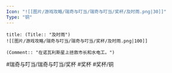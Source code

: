 ```yaml
---
Icon: "![[图片/游戏攻略/瑞奇与叮当/瑞奇与叮当/奖杯/及时雨.png|30]]"
Type: "铜"
---
```

```ad-common-bronze-trophy
title: (Title:: "及时雨")
![[图片/游戏攻略/瑞奇与叮当/瑞奇与叮当/奖杯/及时雨.png|100]]

(Comment:: "在诺瓦利斯星上拯救市长和水电工。")
```

#瑞奇与叮当/瑞奇与叮当/奖杯 #奖杯 #奖杯/铜
